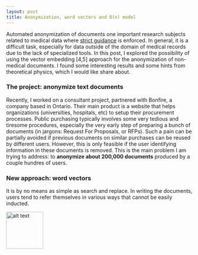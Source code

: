 ```yaml
---
layout: post
title: Anonymization, word vectors and O(n) model
---
```

Automated anonymization of documents one important research subjects related to medical data where [strict guidance](http://www.hhs.gov/hipaa/for-professionals/privacy/special-topics/de-identification/) is enforced. In general, it is a difficult task, especially for data outside of the domain of medical records due to the lack of specialized tools. In this post, I explored the possibility of using the vector embedding [4,5] approach for the anonymization of non-medical documents. I found some interesting results and some hints from theoretical physics, which I would like share about. 


### The project: anonymize text documents

Recently, I worked on a consultant project, partnered with Bonfire, a company based in Ontario. Their main product is a website that helps organizations (universities, hospitals, etc) to setup their procurement processes. Public purchasing typically involves some very tedious and tiresome procedures, especially the very early step of preparing a bunch of documents (in jargons: Request For Proposals, or RFPs). Such a pain can be partially avoided if previous documents on similar purchases can be reused by different users. However, this is only feasible if the user identifying information in these documents is removed. This is the main problem I am trying to address: to **anonymize about 200,000 documents** produced by a couple hundres of users. 

### New approach: word vectors

It is by no means as simple as search and replace. In writing the documents, users tend to refer themselves in various ways that cannot be easily inducted. 

<img src="{{ site.baseurl }}/images/utopia.png" alt="alt text" height="100px">




